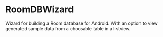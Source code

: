 # RoomDBWizard
Wizard for building a Room database for Android. With an option to view generated sample data from a choosable table in a listview.

